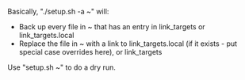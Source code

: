 Basically, "./setup.sh -a ~" will:
  * Back up every file in ~ that has an entry in link_targets or link_targets.local
  * Replace the file in ~ with a link to link_targets.local (if it exists - put special case overrides here), or link_targets

Use "setup.sh ~" to do a dry run.
